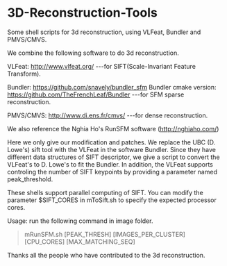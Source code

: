 # 3D-Reconstruction-Tools
Some shell scripts for 3d reconstruction, using VLFeat, Bundler and PMVS/CMVS.

We combine the following software to do 3d reconstruction.

VLFeat: http://www.vlfeat.org/
---for SIFT(Scale-Invariant Feature Transform).

Bundler: https://github.com/snavely/bundler_sfm
Bundler cmake version: https://github.com/TheFrenchLeaf/Bundler
---for SFM sparse reconstruction.

PMVS/CMVS: http://www.di.ens.fr/cmvs/
---for dense reconstruction.

We also reference the Nghia Ho's RunSFM software (http://nghiaho.com/)

Here we only give our modification and patches.
We replace the UBC (D. Lowe's) sift tool with the VLFeat in the software Bundler. Since they have different data structures of SIFT descriptor, we give a script to convert the VLFeat's to D. Lowe's to fit the Bundler. In addition, the VLFeat supports controling the number of SIFT keypoints by providing a parameter named peak_threshold.

These shells support parallel computing of SIFT. You can modify the parameter $SIFT_CORES in mToSift.sh to specify the expected processor cores.

Usage: run the following command in image folder.
> mRunSFM.sh [PEAK_THRESH] [IMAGES_PER_CLUSTER] [CPU_CORES] [MAX_MATCHING_SEQ]



Thanks all the people who have contributed to the 3d reconstruction.
